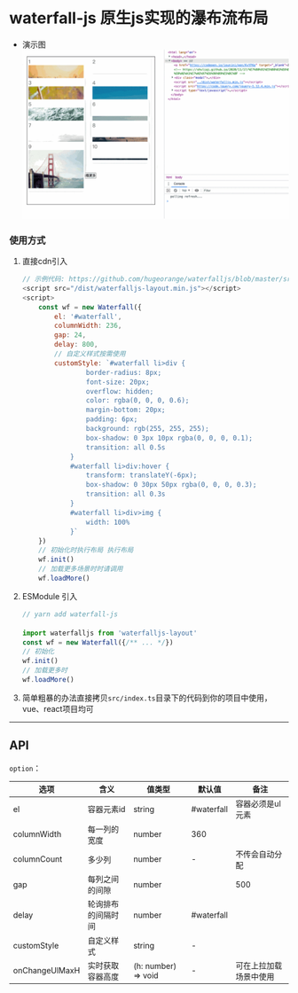 # waterfall-js 原生js实现的瀑布流布局
- 演示图 ![waterfalljs](./src/waterfallGif.gif)
### 使用方式

1. 直接cdn引入
    ```js
    // 示例代码: https://github.com/hugeorange/waterfalljs/blob/master/src/index.html
    <script src="/dist/waterfalljs-layout.min.js"></script>
    <script>
        const wf = new Waterfall({
            el: '#waterfall',
            columnWidth: 236,
            gap: 24,
            delay: 800,
            // 自定义样式按需使用
            customStyle: `#waterfall li>div {
                    border-radius: 8px;
                    font-size: 20px;
                    overflow: hidden;
                    color: rgba(0, 0, 0, 0.6);
                    margin-bottom: 20px;
                    padding: 6px;
                    background: rgb(255, 255, 255);
                    box-shadow: 0 3px 10px rgba(0, 0, 0, 0.1);
                    transition: all 0.5s
                }
                #waterfall li>div:hover {
                    transform: translateY(-6px);
                    box-shadow: 0 30px 50px rgba(0, 0, 0, 0.3);
                    transition: all 0.3s
                }
                #waterfall li>div>img {
                    width: 100%
                }`
        })
        // 初始化时执行布局 执行布局
	    wf.init()
        // 加载更多场景时时请调用 
        wf.loadMore()
    ```
2. ESModule 引入
    ```js
    // yarn add waterfall-js

    import waterfalljs from 'waterfalljs-layout'
    const wf = new Waterfall({/** ... */})
    // 初始化
    wf.init()
    // 加载更多时
    wf.loadMore()
    ```

3. 简单粗暴的办法直接拷贝`src/index.ts`目录下的代码到你的项目中使用，vue、react项目均可

---

## API

`option`：

| 选项           | 含义               | 值类型        | 默认值      | 备注 |
| -------------- | ------------------ | ------------- | ----------- | -------------------------- |
| el    | 容器元素id           | string        | #waterfall |容器必须是ul元素|
| columnWidth | 每一列的宽度 | number        | 360        |   |
| columnCount    |多少列         | number   | - | 不传会自动分配   |
| gap    | 每列之间的间隙 | number |    |  500  |
| delay    | 轮询排布的间隔时间 | number        | #waterfall        |   |
| customStyle | 自定义样式 | string | -|   |
| onChangeUlMaxH | 实时获取容器高度 | (h: number) => void  | - |可在上拉加载场景中使用|
